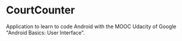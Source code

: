 # CourtCounter
Application to learn to code Android with the MOOC Udacity of Google "Android Basics: User Interface".
